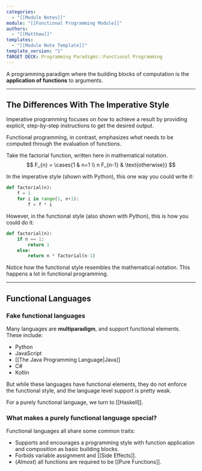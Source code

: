 ```yaml
---
categories:
  - "[[Module Notes]]"
module: "[[Functional Programming Module]]"
authors:
  - "[[Matthew]]"
templates:
  - "[[Module Note Template]]"
template_version: "1"
TARGET DECK: Programming Paradigms::Functional Programming
---
```

A programming paradigm where the building blocks of computation is the **application of functions** to arguments.

---

## The Differences With The Imperative Style

Imperative programming focuses on _how_ to achieve a result by providing explicit, step-by-step instructions to get the desired output.

Functional programming, in contrast, emphasizes _what_ needs to be computed through the evaluation of functions.

Take the factorial function, written here in mathematical notation.
$$
F_{n} = \cases{1 & n=1 \\ n F_{n-1} & \text{otherwise}}
$$

In the imperative style (shown with Python), this one way you could write it:

```Python
def factorial(n):
	f = 1
	for i in range(1, n+1):
		f = f * i
```

However, in the functional style (also shown with Python), this is how you could do it:

```Python 
def factorial(n):
	if n == 1:
		return 1
	else:
		return n * factorial(n-1)
```

Notice how the functional style resembles the mathematical notation. This happens a lot in functional programming.

---

## Functional Languages

### Fake functional languages

Many languages are **multiparadigm**, and support functional elements. These include:

- Python
- JavaScript
- [[The Java Programming Language|Java]]
- C#
- Kotlin

But while these languages have functional elements, they do not enforce the functional style, and the language level support is pretty weak.

For a purely functional language, we turn to [[Haskell]].

### What makes a purely functional language special?

Functional languages all share some common traits:

- Supports and encourages a programming style with function application and composition as basic building blocks.
- Forbids variable assignment and [[Side Effects]].
- (_Almost_) all functions are required to be [[Pure Functions]].
